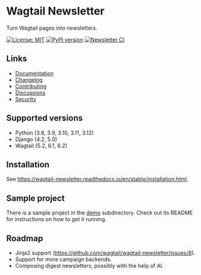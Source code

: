 # Wagtail Newsletter

Turn Wagtail pages into newsletters.

[![License: MIT](https://img.shields.io/badge/License-MIT-blue.svg)](https://opensource.org/licenses/MIT)
[![PyPI version](https://badge.fury.io/py/wagtail-newsletter.svg)](https://badge.fury.io/py/wagtail-newsletter)
[![Newsletter CI](https://github.com/wagtail/wagtail-newsletter/actions/workflows/test.yml/badge.svg)](https://github.com/wagtail/wagtail-newsletter/actions/workflows/test.yml)

## Links

- [Documentation](https://wagtail-newsletter.readthedocs.io)
- [Changelog](https://github.com/wagtail/wagtail-newsletter/blob/main/CHANGELOG.md)
- [Contributing](https://github.com/wagtail/wagtail-newsletter/blob/main/CONTRIBUTING.md)
- [Discussions](https://github.com/wagtail/wagtail-newsletter/discussions)
- [Security](https://github.com/wagtail/wagtail-newsletter/security)

## Supported versions

- Python (3.8, 3.9, 3.10, 3.11, 3.12)
- Django (4.2, 5.0)
- Wagtail (5.2, 6.1, 6.2)

## Installation

See https://wagtail-newsletter.readthedocs.io/en/stable/installation.html.

## Sample project

There is a sample project in the [demo](./demo/) subdirectory. Check out its README for instructions on how to get it running.

## Roadmap

- Jinja2 support (https://github.com/wagtail/wagtail-newsletter/issues/8).
- Support for more campaign backends.
- Composing digest newsletters, possibly with the help of AI.
